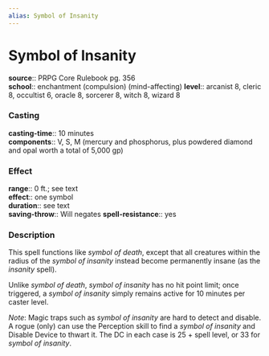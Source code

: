 ```yaml
---
alias: Symbol of Insanity
---
```


# Symbol of Insanity 

**source**:: PRPG Core Rulebook pg. 356  
**school**:: enchantment (compulsion) (mind-affecting)
**level**:: arcanist 8, cleric 8, occultist 6, oracle 8, sorcerer 8, witch 8, wizard 8

### Casting 

**casting-time**:: 10 minutes  
**components**:: V, S, M (mercury and phosphorus, plus powdered diamond and opal worth a total of 5,000 gp)

### Effect 

**range**:: 0 ft.; see text  
**effect**:: one symbol  
**duration**:: see text  
**saving-throw**:: Will negates
**spell-resistance**:: yes

### Description 

This spell functions like *symbol of death*, except that all creatures within the radius of the *symbol of insanity* instead become permanently insane (as the *insanity* spell).  
  
Unlike *symbol of death*, *symbol of insanity* has no hit point limit; once triggered, a *symbol of insanity* simply remains active for 10 minutes per caster level.  
  
*Note*: Magic traps such as *symbol of insanity* are hard to detect and disable. A rogue (only) can use the Perception skill to find a *symbol of insanity* and Disable Device to thwart it. The DC in each case is 25 + spell level, or 33 for *symbol of insanity*.
